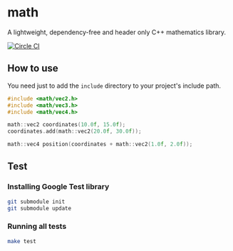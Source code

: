 # math
A lightweight, dependency-free and header only C++ mathematics library.

[![Circle CI](https://circleci.com/gh/madureira/math.svg?style=svg)](https://circleci.com/gh/madureira/math)

## How to use

You need just to add the `include` directory to your project's include path.

```c
#include <math/vec2.h>
#include <math/vec3.h>
#include <math/vec4.h>

math::vec2 coordinates(10.0f, 15.0f);
coordinates.add(math::vec2(20.0f, 30.0f));

math::vec4 position(coordinates + math::vec2(1.0f, 2.0f));
```

## Test

### Installing Google Test library

```sh
git submodule init
git submodule update
```

### Running all tests

```sh
make test
```
